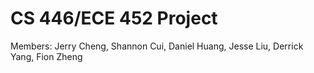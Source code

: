 # CS 446/ECE 452 Project
Members: Jerry Cheng, Shannon Cui, Daniel Huang, Jesse Liu, Derrick Yang, Fion Zheng